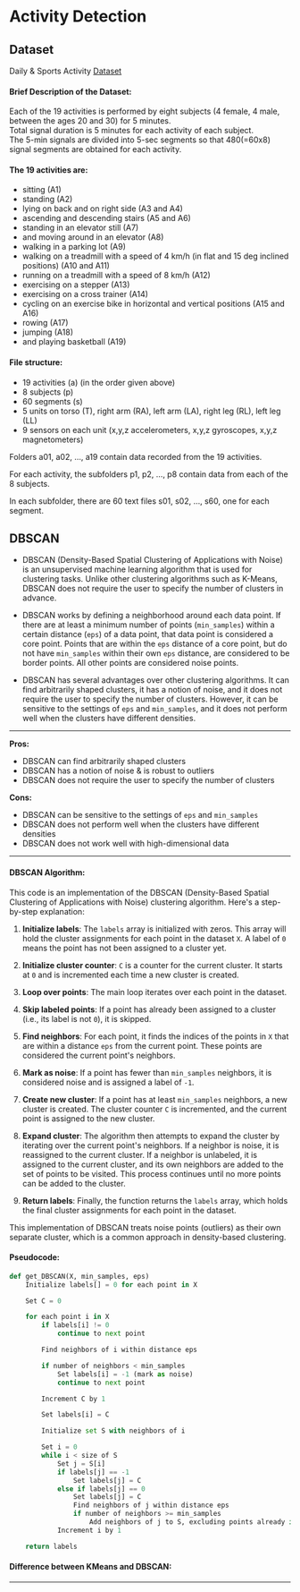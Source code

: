 # Activity Detection

## Dataset
Daily & Sports Activity [Dataset](https://www.kaggle.com/datasets/obirgul/daily-and-sports-activities/data)

#### Brief Description of the Dataset:

Each of the 19 activities is performed by eight subjects (4 female, 4 male, between the ages 20 and 30) for 5 minutes. <br>
Total signal duration is 5 minutes for each activity of each subject.<br>
The 5-min signals are divided into 5-sec segments so that 480(=60x8) signal segments are obtained for each activity. <br>

#### The 19 activities are:
- sitting (A1)
- standing (A2)
- lying on back and on right side (A3 and A4)
- ascending and descending stairs (A5 and A6)
- standing in an elevator still (A7)
- and moving around in an elevator (A8)
- walking in a parking lot (A9)
- walking on a treadmill with a speed of 4 km/h (in flat and 15 deg inclined positions) (A10 and A11)
- running on a treadmill with a speed of 8 km/h (A12)
- exercising on a stepper (A13)
- exercising on a cross trainer (A14)
- cycling on an exercise bike in horizontal and vertical positions (A15 and A16)
- rowing (A17)
- jumping (A18)
- and playing basketball (A19)

#### File structure:

- 19 activities (a) (in the order given above)
- 8 subjects (p)
- 60 segments (s)
- 5 units on torso (T), right arm (RA), left arm (LA), right leg (RL), left leg (LL)
- 9 sensors on each unit (x,y,z accelerometers, x,y,z gyroscopes, x,y,z magnetometers)

Folders a01, a02, …, a19 contain data recorded from the 19 activities. <br>

For each activity, the subfolders p1, p2, …, p8 contain data from each of the 8 subjects. <br>

In each subfolder, there are 60 text files s01, s02, …, s60, one for each segment.

## DBSCAN

- DBSCAN (Density-Based Spatial Clustering of Applications with Noise) is an unsupervised machine learning algorithm that is used for clustering tasks. Unlike other clustering algorithms such as K-Means, DBSCAN does not require the user to specify the number of clusters in advance.

- DBSCAN works by defining a neighborhood around each data point. If there are at least a minimum number of points (`min_samples`) within a certain distance (`eps`) of a data point, that data point is considered a core point. Points that are within the `eps` distance of a core point, but do not have `min_samples` within their own `eps` distance, are considered to be border points. All other points are considered noise points.

- DBSCAN has several advantages over other clustering algorithms. It can find arbitrarily shaped clusters, it has a notion of noise, and it does not require the user to specify the number of clusters. However, it can be sensitive to the settings of `eps` and `min_samples`, and it does not perform well when the clusters have different densities.

<hr>

**Pros:**
- DBSCAN can find arbitrarily shaped clusters
- DBSCAN has a notion of noise & is robust to outliers
- DBSCAN does not require the user to specify the number of clusters

**Cons:**
- DBSCAN can be sensitive to the settings of `eps` and `min_samples`
- DBSCAN does not perform well when the clusters have different densities
- DBSCAN does not work well with high-dimensional data
<hr>

#### DBSCAN Algorithm:
This code is an implementation of the DBSCAN (Density-Based Spatial Clustering of Applications with Noise) clustering algorithm. Here's a step-by-step explanation:

1. **Initialize labels**: The `labels` array is initialized with zeros. This array will hold the cluster assignments for each point in the dataset `X`. A label of `0` means the point has not been assigned to a cluster yet.

2. **Initialize cluster counter**: `C` is a counter for the current cluster. It starts at `0` and is incremented each time a new cluster is created.

3. **Loop over points**: The main loop iterates over each point in the dataset.

4. **Skip labeled points**: If a point has already been assigned to a cluster (i.e., its label is not `0`), it is skipped.

5. **Find neighbors**: For each point, it finds the indices of the points in `X` that are within a distance `eps` from the current point. These points are considered the current point's neighbors.

6. **Mark as noise**: If a point has fewer than `min_samples` neighbors, it is considered noise and is assigned a label of `-1`.

7. **Create new cluster**: If a point has at least `min_samples` neighbors, a new cluster is created. The cluster counter `C` is incremented, and the current point is assigned to the new cluster.

8. **Expand cluster**: The algorithm then attempts to expand the cluster by iterating over the current point's neighbors. If a neighbor is noise, it is reassigned to the current cluster. If a neighbor is unlabeled, it is assigned to the current cluster, and its own neighbors are added to the set of points to be visited. This process continues until no more points can be added to the cluster.

9. **Return labels**: Finally, the function returns the `labels` array, which holds the final cluster assignments for each point in the dataset.

This implementation of DBSCAN treats noise points (outliers) as their own separate cluster, which is a common approach in density-based clustering.

#### Pseudocode:
```python
def get_DBSCAN(X, min_samples, eps)
    Initialize labels[] = 0 for each point in X

    Set C = 0

    for each point i in X
        if labels[i] != 0
            continue to next point

        Find neighbors of i within distance eps

        if number of neighbors < min_samples
            Set labels[i] = -1 (mark as noise)
            continue to next point

        Increment C by 1

        Set labels[i] = C

        Initialize set S with neighbors of i

        Set i = 0
        while i < size of S
            Set j = S[i]
            if labels[j] == -1
                Set labels[j] = C
            else if labels[j] == 0
                Set labels[j] = C
                Find neighbors of j within distance eps
                if number of neighbors >= min_samples
                    Add neighbors of j to S, excluding points already in S
            Increment i by 1

    return labels

```
#### Difference between KMeans and DBSCAN:


<hr>